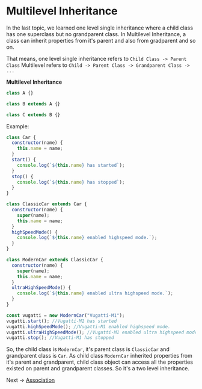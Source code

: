 # Multilevel Inheritance

In the last topic, we learned one level single inheritance where a child class has one superclass but no grandparent class.
In Multilevel Inheritance, a class can inherit properties from it's parent and also from gradparent and so on.

That means, one level single inheritance refers to `Child Class -> Parent Class`
Multilevel refers to `Child -> Parent Class -> Grandparent Class -> ...`

**Multilevel Inheritance**

```js
class A {}

class B extends A {}

class C extends B {}
```

Example:

```js
class Car {
  constructor(name) {
    this.name = name;
  }
  start() {
    console.log(`${this.name} has started`);
  }
  stop() {
    console.log(`${this.name} has stopped`);
  }
}

class ClassicCar extends Car {
  constructor(name) {
    super(name);
    this.name = name;
  }
  highSpeedMode() {
    console.log(`${this.name} enabled highspeed mode.`);
  }
}

class ModernCar extends ClassicCar {
  constructor(name) {
    super(name);
    this.name = name;
  }
  ultraHighSpeedMode() {
    console.log(`${this.name} enabled ultra highspeed mode.`);
  }
}

const vugatti = new ModernCar("Vugatti-M1");
vugatti.start(); //Vugatti-M1 has started
vugatti.highSpeedMode(); //Vugatti-M1 enabled highspeed mode.
vugatti.ultraHighSpeedMode(); //Vugatti-M1 enabled ultra highspeed mode.
vugatti.stop(); //Vugatti-M1 has stopped
```

So, the child class is `ModernCar`, it's parent class is `ClassicCar` and grandparent class is `Car`.
As child class `ModernCar` inherited properties from it's parent and grandparent, child class object can access all the properties existed on parent and grandparent classes.
So it's a two level inheritance.

Next -> [Association](/OOP%20Concepts/Inheritance/Association.md)
